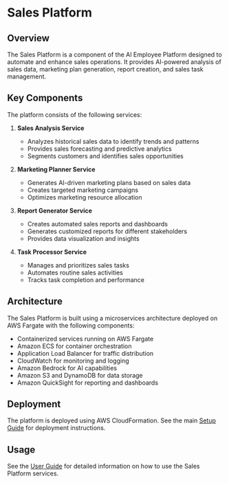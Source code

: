 # Sales Platform

## Overview

The Sales Platform is a component of the AI Employee Platform designed to automate and enhance sales operations. It provides AI-powered analysis of sales data, marketing plan generation, report creation, and sales task management.

## Key Components

The platform consists of the following services:

1. **Sales Analysis Service**
   - Analyzes historical sales data to identify trends and patterns
   - Provides sales forecasting and predictive analytics
   - Segments customers and identifies sales opportunities

2. **Marketing Planner Service**
   - Generates AI-driven marketing plans based on sales data
   - Creates targeted marketing campaigns
   - Optimizes marketing resource allocation

3. **Report Generator Service**
   - Creates automated sales reports and dashboards
   - Generates customized reports for different stakeholders
   - Provides data visualization and insights

4. **Task Processor Service**
   - Manages and prioritizes sales tasks
   - Automates routine sales activities
   - Tracks task completion and performance

## Architecture

The Sales Platform is built using a microservices architecture deployed on AWS Fargate with the following components:

- Containerized services running on AWS Fargate
- Amazon ECS for container orchestration
- Application Load Balancer for traffic distribution
- CloudWatch for monitoring and logging
- Amazon Bedrock for AI capabilities
- Amazon S3 and DynamoDB for data storage
- Amazon QuickSight for reporting and dashboards

## Deployment

The platform is deployed using AWS CloudFormation. See the main [Setup Guide](../docs/SETUP.md) for deployment instructions.

## Usage

See the [User Guide](../docs/USER_GUIDE.md) for detailed information on how to use the Sales Platform services.